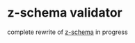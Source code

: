 # z-schema validator

complete rewrite of [z-schema](https://github.com/zaggino/z-schema) in progress
